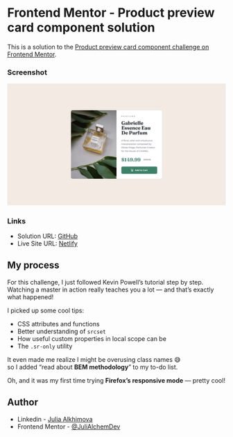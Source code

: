 # Frontend Mentor - Product preview card component solution

This is a solution to the [Product preview card component challenge on Frontend Mentor](https://www.frontendmentor.io/challenges/product-preview-card-component-GO7UmttRfa).

### Screenshot

![recipe-page](./design/desktop-design.jpg)

### Links

- Solution URL: [GitHub](https://github.com/JuliAlchemDev/FM-product-preview-card-component)
- Live Site URL: [Netlify](https://fm-product-preview-card-julialchem.netlify.app)

## My process

For this challenge, I just followed Kevin Powell’s tutorial step by step.  
Watching a master in action really teaches you a lot — and that’s exactly what happened!

I picked up some cool tips:
- CSS attributes and functions  
- Better understanding of `srcset`  
- How useful custom properties in local scope can be  
- The `.sr-only` utility  

It even made me realize I might be overusing class names 😅  
so I added “read about **BEM methodology**” to my to-do list.  

Oh, and it was my first time trying **Firefox’s responsive mode** — pretty cool!


## Author

- Linkedin - [Julia Alkhimova](https://www.linkedin.com/in/julialkhimova/)
- Frontend Mentor - [@JuliAlchemDev](https://www.frontendmentor.io/profile/JuliAlchemDev)